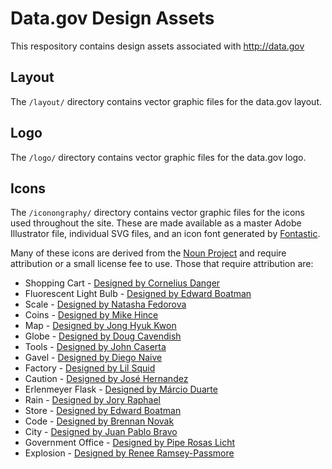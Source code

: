 Data.gov Design Assets
==============

This respository contains design assets associated with http://data.gov

## Layout
The `/layout/` directory contains vector graphic files for the data.gov layout.

## Logo
The `/logo/` directory contains vector graphic files for the data.gov logo.

## Icons
The `/iconongraphy/` directory contains vector graphic files for the icons used throughout the site. These are made available as a master Adobe Illustrator file, individual SVG files, and an icon font generated by [Fontastic](http://fontastic.me).

Many of these icons are derived from the [Noun Project](http://thenounproject.com) and require attribution or a small license fee to use. Those that require attribution are:

* Shopping Cart - [Designed by Cornelius Danger](http://thenounproject.com/noun/shopping-cart/#icon-No9196)
* Fluorescent Light Bulb - [Designed by Edward Boatman](http://thenounproject.com/noun/fluorescent-light-bulb/#icon-No121)
* Scale - [Designed by Natasha Fedorova](http://thenounproject.com/noun/scale/#icon-No22202)
* Coins - [Designed by Mike Hince](http://thenounproject.com/noun/coins/#icon-No4509)
* Map - [Designed by Jong Hyuk Kwon](http://thenounproject.com/term/map/8285/)
* Globe - [Designed by Doug Cavendish](http://thenounproject.com/noun/globe/#icon-No11172)
* Tools - [Designed by John Caserta](http://thenounproject.com/term/tools/8950/)
* Gavel - [Designed by Diego Naive](http://thenounproject.com/noun/gavel/#icon-No23091)
* Factory - [Designed by Lil Squid](http://thenounproject.com/noun/factory/#icon-No26213) 
* Caution - [Designed by José Hernandez](http://thenounproject.com/term/caution/9556/)
* Erlenmeyer Flask - [Designed by Márcio Duarte](http://thenounproject.com/noun/erlenmeyer-flask/#icon-No7177)
* Rain - [Designed by Jory Raphael](http://thenounproject.com/noun/rain/#icon-No13542)
* Store - [Designed by Edward Boatman](http://thenounproject.com/term/store/3279/)
* Code - [Designed by Brennan Novak](http://thenounproject.com/term/code/16323/)
* City - [Designed by Juan Pablo Bravo](http://thenounproject.com/term/city/17945/)
* Government Office - [Designed by Pipe Rosas Licht](http://thenounproject.com/term/government-office/17131/)
* Explosion - [Designed by Renee Ramsey-Passmore](http://thenounproject.com/term/explosion/2348/)